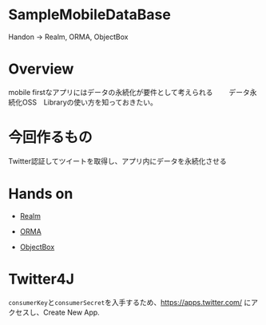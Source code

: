 # SampleMobileDataBase
Handon -> Realm, ORMA, ObjectBox

# Overview
mobile firstなアプリにはデータの永続化が要件として考えられる　　
データ永続化OSS　Libraryの使い方を知っておきたい。

# 今回作るもの
Twitter認証してツイートを取得し、アプリ内にデータを永続化させる

# Hands on
- [Realm](https://realm.io/jp/)

- [ORMA](https://github.com/gfx/Android-Orma)

- [ObjectBox](http://greenrobot.org/announcement/introducing-objectbox-beta/)

# Twitter4J
`consumerKey`と`consumerSecret`を入手するため、https://apps.twitter.com/ にアクセスし、Create New App.

